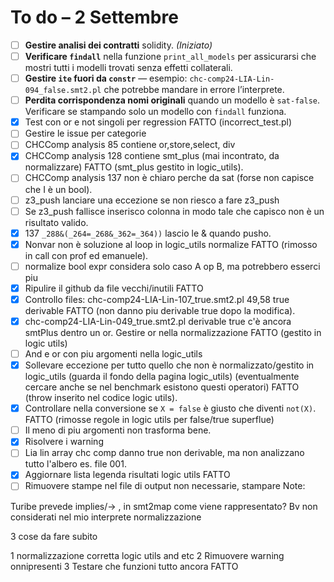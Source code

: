 # To do – 2 Settembre 

- [ ] **Gestire analisi dei contratti** solidity. *(Iniziato)*
- [ ] **Verificare `findall`** nella funzione `print_all_models` per assicurarsi che mostri tutti i modelli trovati senza effetti collaterali.
- [ ] **Gestire `ite` fuori da `constr`** — esempio: `chc-comp24-LIA-Lin-094_false.smt2.pl` che potrebbe mandare in errore l’interprete.
- [ ] **Perdita corrispondenza nomi originali** quando un modello è `sat-false`. Verificare se stampando solo un modello con `findall` funziona.
- [x] Test con or e not singoli per regression FATTO (incorrect_test.pl)
- [ ] Gestire le issue per categorie
- [ ] CHCComp analysis 85 contiene or,store,select, div
- [x] CHCComp analysis 128 contiene smt_plus (mai incontrato, da normalizzare) FATTO (smt_plus gestito in logic_utils).
- [ ] CHCComp analysis 137 non è chiaro perche da sat (forse non capisce che I è un bool).
- [ ] z3_push lanciare una eccezione se non riesco a fare z3_push
- [ ] Se z3_push fallisce inserisco colonna in modo tale che capisco non è un risultato valido.
- [x] 137 `_288&(_264=_268&_362=_364))` lascio le & quando pusho.
- [x] Nonvar non è soluzione al loop in logic_utils normalize FATTO (rimosso in call con prof ed emanuele).
- [ ] normalize bool expr considera solo caso A op B, ma potrebbero esserci piu
- [x] Ripulire il github da file vecchi/inutili FATTO
- [x] Controllo files: chc-comp24-LIA-Lin-107_true.smt2.pl 49,58 true derivable FATTO (non danno piu derivable true dopo la modifica).
- [x] chc-comp24-LIA-Lin-049_true.smt2.pl derivable true c'è ancora smtPlus dentro un or. Gestire or nella normalizzazione FATTO (gestito in logic utils)
- [ ] And e or con piu argomenti nella logic_utils
- [x] Sollevare eccezione per tutto quello che non è normalizzato/gestito in logic_utils (guarda il fondo della pagina logic_utils) (eventualmente cercare anche se nel benchmark esistono questi operatori) FATTO (throw inserito nel codice logic utils).
- [x] Controllare nella conversione se `X = false` è giusto che diventi `not(X)`. FATTO (rimosse regole in logic utils per false/true superflue) 
- [ ] Il meno di piu argomenti non trasforma bene.
- [x] Risolvere i warning
- [ ] Lia lin array chc comp danno true non derivable, ma non analizzano tutto l'albero es. file 001.
- [x] Aggiornare lista legenda risultati logic utils  FATTO
- [ ] Rimuovere stampe nel file di output non necessarie, stampare 
Note:

Turibe prevede implies/->  , in smt2map come viene rappresentato?
Bv non considerati nel mio interprete normalizzazione


3 cose da fare subito

1 normalizzazione corretta logic utils and etc
2 Rimuovere warning onnipresenti 
3 Testare che funzioni tutto ancora FATTO
